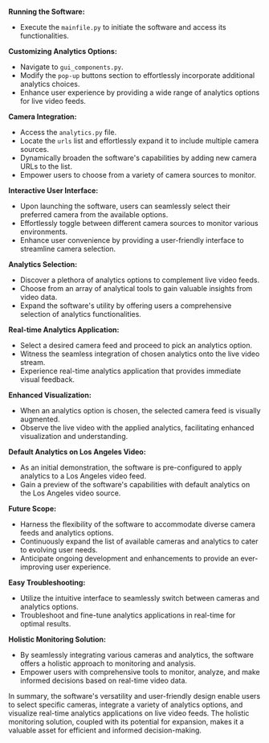 **Running the Software:**
- Execute the `mainfile.py` to initiate the software and access its functionalities.

**Customizing Analytics Options:**
- Navigate to `gui_components.py`.
- Modify the `pop-up` buttons section to effortlessly incorporate additional analytics choices.
- Enhance user experience by providing a wide range of analytics options for live video feeds.

**Camera Integration:**
- Access the `analytics.py` file.
- Locate the `urls` list and effortlessly expand it to include multiple camera sources.
- Dynamically broaden the software's capabilities by adding new camera URLs to the list.
- Empower users to choose from a variety of camera sources to monitor.

**Interactive User Interface:**
- Upon launching the software, users can seamlessly select their preferred camera from the available options.
- Effortlessly toggle between different camera sources to monitor various environments.
- Enhance user convenience by providing a user-friendly interface to streamline camera selection.

**Analytics Selection:**
- Discover a plethora of analytics options to complement live video feeds.
- Choose from an array of analytical tools to gain valuable insights from video data.
- Expand the software's utility by offering users a comprehensive selection of analytics functionalities.

**Real-time Analytics Application:**
- Select a desired camera feed and proceed to pick an analytics option.
- Witness the seamless integration of chosen analytics onto the live video stream.
- Experience real-time analytics application that provides immediate visual feedback.

**Enhanced Visualization:**
- When an analytics option is chosen, the selected camera feed is visually augmented.
- Observe the live video with the applied analytics, facilitating enhanced visualization and understanding.

**Default Analytics on Los Angeles Video:**
- As an initial demonstration, the software is pre-configured to apply analytics to a Los Angeles video feed.
- Gain a preview of the software's capabilities with default analytics on the Los Angeles video source.

**Future Scope:**
- Harness the flexibility of the software to accommodate diverse camera feeds and analytics options.
- Continuously expand the list of available cameras and analytics to cater to evolving user needs.
- Anticipate ongoing development and enhancements to provide an ever-improving user experience.

**Easy Troubleshooting:**
- Utilize the intuitive interface to seamlessly switch between cameras and analytics options.
- Troubleshoot and fine-tune analytics applications in real-time for optimal results.

**Holistic Monitoring Solution:**
- By seamlessly integrating various cameras and analytics, the software offers a holistic approach to monitoring and analysis.
- Empower users with comprehensive tools to monitor, analyze, and make informed decisions based on real-time video data.

In summary, the software's versatility and user-friendly design enable users to select specific cameras, integrate a variety of analytics options, and visualize real-time analytics applications on live video feeds. The holistic monitoring solution, coupled with its potential for expansion, makes it a valuable asset for efficient and informed decision-making.
